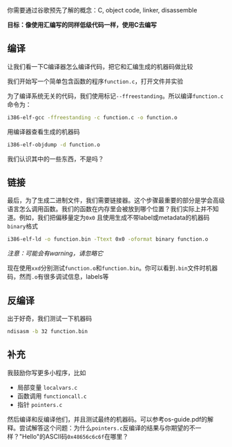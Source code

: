 你需要通过谷歌预先了解的概念：C, object code, linker, disassemble

**目标：像使用汇编写的同样低级代码一样，使用C去编写**

编译
-----
让我们看一下C编译器怎么编译代码，把它和汇编生成的机器码做比较

我们开始写一个简单包含函数的程序`function.c`，打开文件并实验

为了编译系统无关的代码，我们使用标记`--ffreestanding`。所以编译`function.c`命令为：
```bash
i386-elf-gcc -ffreestanding -c function.c -o function.o
```

用编译器查看生成的机器码
```bash
i386-elf-objdump -d function.o
```

我们认识其中的一些东西，不是吗？

链接
------
最后，为了生成二进制文件，我们需要链接器。这个步骤最重要的部分是学会高级语言怎么调用函数。我们的函数在内存里会被放到哪个位置？我们实际上并不知道。例如，我们把偏移量定为`0x0` 且使用生成不带label或metadata的机器码`binary`格式
```bash
i386-elf-ld -o function.bin -Ttext 0x0 -oformat binary function.o
```

*注意：可能会有warning，请忽略它*

现在使用`xxd`分别测试`function.o`和`function.bin`。你可以看到`.bin`文件时机器码，然而`.o`有很多调试信息，labels等

反编译
--------
出于好奇，我们测试一下机器码
```bash
ndisasm -b 32 function.bin
```

补充
--------
我鼓励你写更多小程序，比如
- 局部变量 `localvars.c`
- 函数调用 `functioncall.c`
- 指针 `pointers.c`

然后编译和反编译他们，并且测试最终的机器码。可以参考os-guide.pdf的解释。尝试解答这个问题：为什么`pointers.c`反编译的结果与你期望的不一样？"Hello"的ASCII码`0x48656c6c6f`在哪里？


